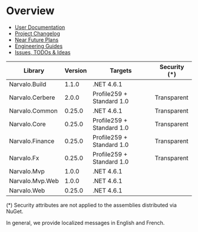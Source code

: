 Overview
========

- [User Documentation](userdocs/index.md)
- [Project Changelog](changelogs/index.md)
- [Near Future Plans](changelogs/vNext.md)
- [Engineering Guides](engineering/index.md)
- [Issues, TODOs & Ideas](engineering/issues.md)

Library                   | Version | Targets                   | Security (*)
--------------------------|---------|---------------------------|--------------
Narvalo.Build             | 1.1.0   | .NET 4.6.1                |
Narvalo.Cerbere           | 2.0.0   | Profile259 + Standard 1.0 | Transparent
Narvalo.Common            | 0.25.0  | .NET 4.6.1                | Transparent
Narvalo.Core              | 0.25.0  | Profile259 + Standard 1.0 | Transparent
Narvalo.Finance           | 0.25.0  | Profile259 + Standard 1.0 | Transparent
Narvalo.Fx                | 0.25.0  | Profile259 + Standard 1.0 | Transparent
Narvalo.Mvp               | 1.0.0   | .NET 4.6.1                |
Narvalo.Mvp.Web           | 1.0.0   | .NET 4.6.1                |
Narvalo.Web               | 0.25.0  | .NET 4.6.1                |

(*) Security attributes are not applied to the assemblies distributed via NuGet.

In general, we provide localized messages in English and French.

